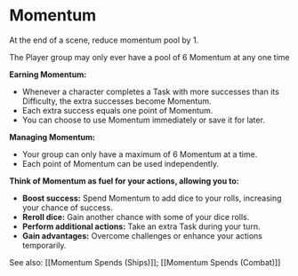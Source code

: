 # Momentum

At the end of a scene, reduce momentum pool by 1.

The Player group may only ever have a pool of 6 Momentum at any one time

**Earning Momentum:**

- Whenever a character completes a Task with more successes than its Difficulty, the extra successes become Momentum.
- Each extra success equals one point of Momentum.
- You can choose to use Momentum immediately or save it for later.

**Managing Momentum:**

- Your group can only have a maximum of 6 Momentum at a time.
- Each point of Momentum can be used independently.

**Think of Momentum as fuel for your actions, allowing you to:**

- **Boost success:** Spend Momentum to add dice to your rolls, increasing your chance of success.
- **Reroll dice:** Gain another chance with some of your dice rolls.
- **Perform additional actions:** Take an extra Task during your turn.
- **Gain advantages:** Overcome challenges or enhance your actions temporarily.

See also: [[Momentum Spends (Ships)]]; [[Momentum Spends (Combat)]]


